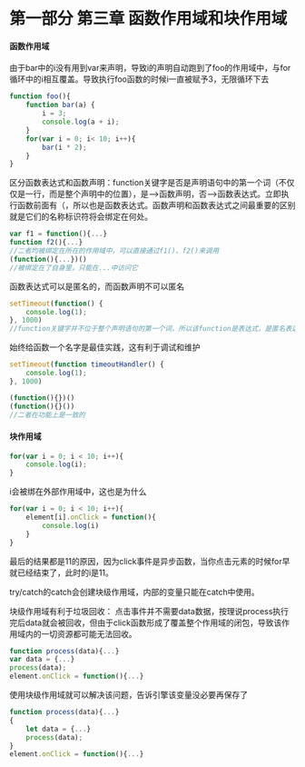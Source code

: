 # 第一部分 第三章 函数作用域和块作用域

#### 函数作用域
由于bar中的i没有用到var来声明，导致i的声明自动跑到了foo的作用域中，与for循环中的i相互覆盖。导致执行foo函数的时候i一直被赋予3，无限循环下去
```js
function foo(){
    function bar(a) {
        i = 3;
        console.log(a + i);   
    }
    for(var i = 0; i< 10; i++){
        bar(i * 2);
    }
}
```

区分函数表达式和函数声明：function关键字是否是声明语句中的第一个词（不仅仅是一行，而是整个声明中的位置），是-->函数声明，否-->函数表达式。立即执行函数前面有（，所以也是函数表达式。函数声明和函数表达式之间最重要的区别就是它们的名称标识符将会绑定在何处。
```js
var f1 = function(){...}
function f2(){...}
//二者均被绑定在所在的作用域中，可以直接通过f1()、f2()来调用
(function(){...})()
//被绑定在了自身里，只能在...中访问它
```

函数表达式可以是匿名的，而函数声明不可以匿名
```js
setTimeout(function() {
    console.log(1);
}, 1000)
//function关键字并不位于整个声明语句的第一个词，所以该function是表达式，是匿名表达式，除了function内部外，任何地方都不能使用它
```

始终给函数一个名字是最佳实践，这有利于调试和维护
```js
setTimeout(function timeoutHandler() {
    console.log(1);
}, 1000)
```

```js
(function(){})()
(function(){}())
//二者在功能上是一致的
```
#### 块作用域
```js
for(var i = 0; i < 10; i++){
    console.log(i);
}
```
i会被绑在外部作用域中，这也是为什么
```js
for(var i = 0; i < 10; i++){
    element[i].onClick = function(){
        console.log(i)
    }
}
```
最后的结果都是11的原因，因为click事件是异步函数，当你点击元素的时候for早就已经结束了，此时的i是11。

try/catch的catch会创建块级作用域，内部的变量只能在catch中使用。

块级作用域有利于垃圾回收：
点击事件并不需要data数据，按理说process执行完后data就会被回收，但由于click函数形成了覆盖整个作用域的闭包，导致该作用域内的一切资源都可能无法回收。
```js
function process(data){...}
var data = {...}
process(data);
element.onClick = function(){...}
```
使用块级作用域就可以解决该问题，告诉引擎该变量没必要再保存了
```js
function process(data){...}
{
    let data = {...}
    process(data);
}
element.onClick = function(){...}
```